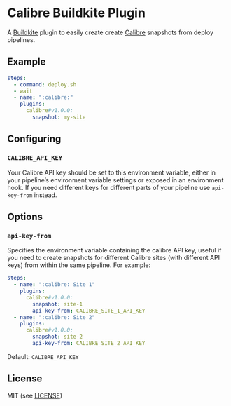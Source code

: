# Calibre Buildkite Plugin

A [Buildkite](https://buildkite.com/) plugin to easily create create [Calibre](https://calibreapp.com/) snapshots from deploy pipelines.

## Example

```yml
steps:
  - command: deploy.sh
  - wait
  - name: ":calibre:"
    plugins:
      calibre#v1.0.0:
        snapshot: my-site
```

## Configuring

### `CALIBRE_API_KEY`

Your Calibre API key should be set to this environment variable, either in your pipeline’s environment variable settings or exposed in an environment hook. If you need different keys for different parts of your pipeline use `api-key-from` instead.

## Options

### `api-key-from`

Specifies the environment variable containing the calibre API key, useful if you need to create snapshots for different Calibre sites (with different API keys) from within the same pipeline. For example:

```yml
steps:
  - name: ":calibre: Site 1"
    plugins:
      calibre#v1.0.0:
        snapshot: site-1
        api-key-from: CALIBRE_SITE_1_API_KEY
  - name: ":calibre: Site 2"
    plugins:
      calibre#v1.0.0:
        snapshot: site-2
        api-key-from: CALIBRE_SITE_2_API_KEY
```

Default: `CALIBRE_API_KEY`

## License

MIT (see [LICENSE](LICENSE))
